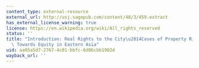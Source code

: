 ```yaml
---
content_type: external-resource
external_url: http://usj.sagepub.com/content/48/3/459.extract
has_external_license_warning: true
license: https://en.wikipedia.org/wiki/All_rights_reserved
status: ''
title: "Introduction: Real Rights to the City\u2014Cases of Property Rights Changes\
  \ Towards Equity in Eastern Asia"
uid: aa05a5d7-2767-4c01-bbfc-6d86cbb1982d
wayback_url: ''
---
```


